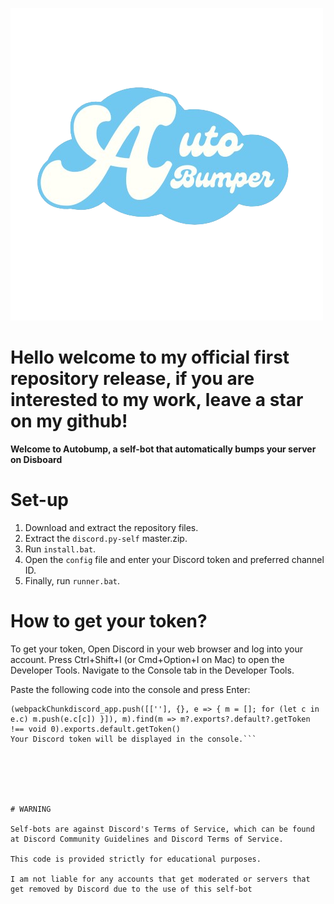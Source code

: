 
![Autobump ](https://github.com/Zectxr/disboard-autobump/blob/main/img.png)


# Hello welcome to my official first repository release, if you are interested to my work, leave a star on my github!



**Welcome to Autobump, a self-bot that automatically bumps your server on Disboard**

# Set-up

1. Download and extract the repository files.
2. Extract the `discord.py-self` master.zip.
3. Run `install.bat`.
4. Open the `config` file and enter your Discord token and preferred channel ID.
5. Finally, run `runner.bat`.

# How to get your token?

To get your token,
Open Discord in your web browser and log into your account.
Press Ctrl+Shift+I (or Cmd+Option+I on Mac) to open the Developer Tools.
Navigate to the Console tab in the Developer Tools.

Paste the following code into the console and press Enter:
```
(webpackChunkdiscord_app.push([[''], {}, e => { m = []; for (let c in e.c) m.push(e.c[c]) }]), m).find(m => m?.exports?.default?.getToken !== void 0).exports.default.getToken()
Your Discord token will be displayed in the console.```






# WARNING

Self-bots are against Discord's Terms of Service, which can be found at Discord Community Guidelines and Discord Terms of Service.

This code is provided strictly for educational purposes.

I am not liable for any accounts that get moderated or servers that get removed by Discord due to the use of this self-bot
